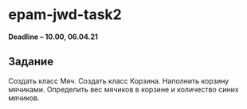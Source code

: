 # epam-jwd-task2

<strong>Deadline – 10.00, 06.04.21</strong>
<h2>Задание</h2>
<p>Создать класс Мяч. Создать класс Корзина. Наполнить корзину
мячиками. Определить вес мячиков в корзине и количество синих
мячиков.</p>

